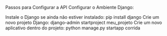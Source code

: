 Passos para Configurar a API
Configurar o Ambiente Django:

Instale o Django se ainda não estiver instalado: pip install django
Crie um novo projeto Django: django-admin startproject meu_projeto
Crie um novo aplicativo dentro do projeto: python manage.py startapp corrida
